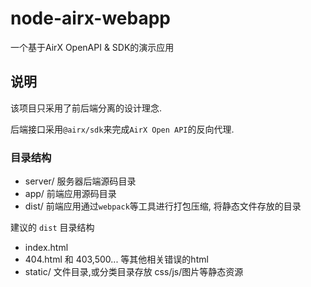 # node-airx-webapp

一个基于AirX OpenAPI &amp; SDK的演示应用

## 说明

该项目只采用了前后端分离的设计理念.

后端接口采用`@airx/sdk`来完成`AirX Open API`的反向代理.

### 目录结构

- server/ 服务器后端源码目录
- app/ 前端应用源码目录
- dist/ 前端应用通过`webpack`等工具进行打包压缩, 将静态文件存放的目录

建议的 `dist` 目录结构

- index.html
- 404.html 和 403,500... 等其他相关错误的html
- static/ 文件目录,或分类目录存放 css/js/图片等静态资源

